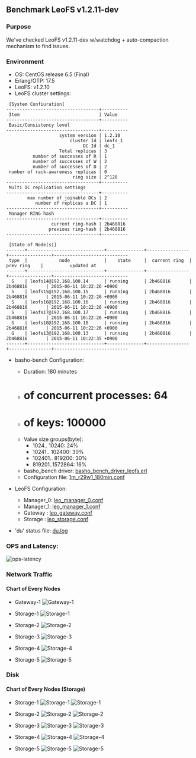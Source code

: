 ## Benchmark LeoFS v1.2.11-dev

### Purpose
We've checked LeoFS v1.2.11-dev w/watchdog + auto-compaction mechanism  to find issues.

### Environment

* OS: CentOS release 6.5 (Final)
* Erlang/OTP: 17.5
* LeoFS: v1.2.10
* LeoFS cluster settings:

```
 [System Confiuration]
-----------------------------------+----------
 Item                              | Value    
-----------------------------------+----------
 Basic/Consistency level
-----------------------------------+----------
                    system version | 1.2.10
                        cluster Id | leofs_1
                             DC Id | dc_1
                    Total replicas | 3
          number of successes of R | 1
          number of successes of W | 2
          number of successes of D | 2
 number of rack-awareness replicas | 0
                         ring size | 2^128
-----------------------------------+----------
 Multi DC replication settings
-----------------------------------+----------
        max number of joinable DCs | 2
           number of replicas a DC | 1
-----------------------------------+----------
 Manager RING hash
-----------------------------------+----------
                 current ring-hash | 2b468816
                previous ring-hash | 2b468816
-----------------------------------+----------

 [State of Node(s)]
-------+-----------------------------+--------------+----------------+----------------+----------------------------
 type  |            node             |    state     |  current ring  |   prev ring    |          updated at         
-------+-----------------------------+--------------+----------------+----------------+----------------------------
  S    | leofs14@192.168.100.14      | running      | 2b468816       | 2b468816       | 2015-06-11 10:22:26 +0900
  S    | leofs15@192.168.100.15      | running      | 2b468816       | 2b468816       | 2015-06-11 10:22:26 +0900
  S    | leofs16@192.168.100.16      | running      | 2b468816       | 2b468816       | 2015-06-11 10:22:26 +0900
  S    | leofs17@192.168.100.17      | running      | 2b468816       | 2b468816       | 2015-06-11 10:22:26 +0900
  S    | leofs18@192.168.100.18      | running      | 2b468816       | 2b468816       | 2015-06-11 10:22:26 +0900
  G    | leofs13@192.168.100.13      | running      | 2b468816       | 2b468816       | 2015-06-11 10:22:35 +0900
-------+-----------------------------+--------------+----------------+----------------+----------------------------

```

* basho-bench Configuration:
    * Duration: 180 minutes
    * # of concurrent processes: 64
    * # of keys: 100000
    * Value size groups(byte):
        *   1024..  10240: 24%
        *  10241.. 102400: 30%
        * 102401.. 819200: 30%
        * 819201..1572864: 16%
    * basho_bench driver: [basho_bench_driver_leofs.erl](https://github.com/leo-project/leofs/blob/develop/test/src/basho_bench_driver_leofs.erl)
    * Configuration file: [1m_r29w1_180min.conf](20150611_102707/1m_r29w1_180min.conf)

* LeoFS Configuration:
    * Manager_0: [leo_manager_0.conf](conf/leo_manager_0.conf)
    * Manager_1: [leo_manager_1.conf](conf/leo_manager_1.conf)
    * Gateway  : [leo_gateway.conf](conf/leo_gateway.conf)
    * Storage  : [leo_storage.conf](conf/leo_storage.conf)

* 'du' status file: [du.log](du.log)

### OPS and Latency:

![ops-latency](20150611_102707/summary.png)

### Network Traffic
#### Chart of Every Nodes

* Gateway-1
![Gateway-1](leofs13_20150611_102706/sar_1_20150611_102706_p1p1-if1.png)

* Storage-1
![Storage-1](leofs14_20150611_102706/sar_3_20150611_102706_p1p1-if1.png)

* Storage-2
![Storage-2](leofs15_20150611_102706/sar_3_20150611_102706_p1p1-if1.png)

* Storage-3
![Storage-3](leofs16_20150611_102706/sar_3_20150611_102706_p1p1-if1.png)

* Storage-4
![Storage-4](leofs17_20150611_102706/sar_3_20150611_102706_p1p1-if1.png)

* Storage-5
![Storage-5](leofs18_20150611_102706/sar_2_20150611_102706_p1p1-if1.png)


### Disk
#### Chart of Every Nodes (Storage)

* Storage-1
![Storage-1](leofs14_20150611_102706/sar_3_20150611_102706_dev8-16-t1.png)
![Storage-1](leofs14_20150611_102706/sar_3_20150611_102706_dev8-16-t2.png)

* Storage-2
![Storage-2](leofs15_20150611_102706/sar_3_20150611_102706_dev8-16-t1.png)
![Storage-2](leofs15_20150611_102706/sar_3_20150611_102706_dev8-16-t2.png)

* Storage-3
![Storage-3](leofs16_20150611_102706/sar_3_20150611_102706_dev8-16-t1.png)
![Storage-3](leofs16_20150611_102706/sar_3_20150611_102706_dev8-16-t2.png)

* Storage-4
![Storage-4](leofs17_20150611_102706/sar_3_20150611_102706_dev8-16-t1.png)
![Storage-4](leofs17_20150611_102706/sar_3_20150611_102706_dev8-16-t2.png)

* Storage-5
![Storage-5](leofs18_20150611_102706/sar_2_20150611_102706_dev8-16-t1.png)
![Storage-5](leofs18_20150611_102706/sar_2_20150611_102706_dev8-16-t2.png)

